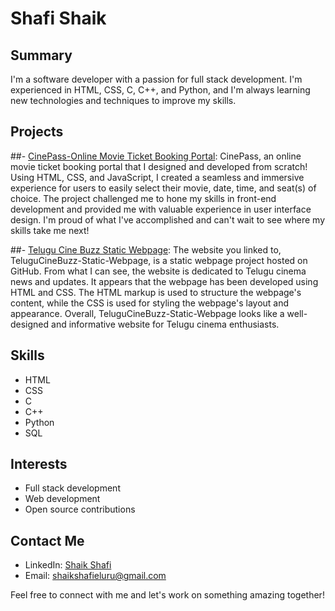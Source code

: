 # Shafi Shaik

## Summary

I'm a software developer with a passion for full stack development. I'm experienced in HTML, CSS, C, C++, and Python, and I'm always learning new technologies and techniques to improve my skills. 

## Projects

##- [CinePass-Online Movie Ticket Booking Portal](https://shafi099.github.io/CinePass.github.io/index.html): CinePass, an online movie ticket booking portal that I designed and developed from scratch! Using HTML, CSS, and JavaScript, I created a seamless and immersive experience for users to easily select their movie, date, time, and seat(s) of choice. The project challenged me to hone my skills in front-end development and provided me with valuable experience in user interface design. I'm proud of what I've accomplished and can't wait to see where my skills take me next! 

##- [Telugu Cine Buzz Static Webpage](https://shafi099.github.io/TeluguCineBuzz-Static-Webpage.github.io/): The website you linked to, TeluguCineBuzz-Static-Webpage, is a static webpage project hosted on GitHub. From what I can see, the website is dedicated to Telugu cinema news and updates. It appears that the webpage has been developed using HTML and CSS. The HTML markup is used to structure the webpage's content, while the CSS is used for styling the webpage's layout and appearance. Overall, TeluguCineBuzz-Static-Webpage looks like a well-designed and informative website for Telugu cinema enthusiasts.

## Skills

- HTML
- CSS
- C
- C++
- Python
- SQL

## Interests

- Full stack development
- Web development
- Open source contributions

## Contact Me

- LinkedIn: [Shaik Shafi](https://www.linkedin.com/in/shaik-shafi-eluru/)
- Email: [shaikshafieluru@gmail.com](mailto:shaikshafieluru@gmail.com)

Feel free to connect with me and let's work on something amazing together!

